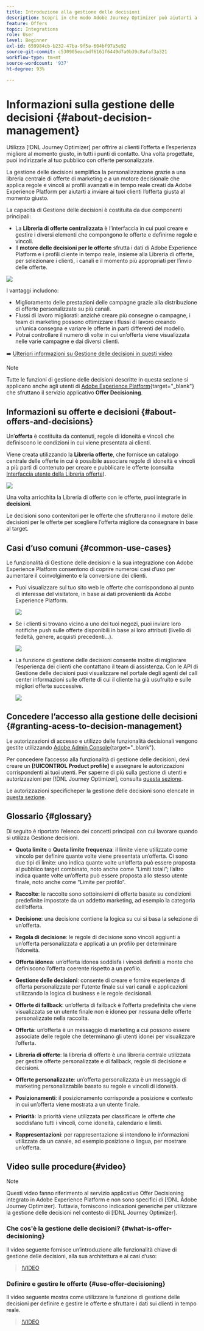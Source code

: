 ```yaml
---
title: Introduzione alla gestione delle decisioni
description: Scopri in che modo Adobe Journey Optimizer può aiutarti a inviare ai tuoi clienti l’offerta giusta al momento giusto
feature: Offers
topic: Integrations
role: User
level: Beginner
exl-id: 659984cb-b232-47ba-9f5a-604bf97a5e92
source-git-commit: c530905eacbdf6161f6449d7a0b39c8afaf3a321
workflow-type: tm+mt
source-wordcount: '937'
ht-degree: 93%

---
```


# Informazioni sulla gestione delle decisioni {#about-decision-management}

Utilizza [!DNL Journey Optimizer] per offrire ai clienti l’offerta e l’esperienza migliore al momento giusto, in tutti i punti di contatto. Una volta progettate, puoi indirizzarle al tuo pubblico con offerte personalizzate.

La gestione delle decisioni semplifica la personalizzazione grazie a una libreria centrale di offerte di marketing e a un motore decisionale che applica regole e vincoli ai profili avanzati e in tempo reale creati da Adobe Experience Platform per aiutarti a inviare ai tuoi clienti l’offerta giusta al momento giusto.

La capacità di Gestione delle decisioni è costituita da due componenti principali:

* La **Libreria di offerte centralizzata** è l’interfaccia in cui puoi creare e gestire i diversi elementi che compongono le offerte e definirne regole e vincoli.
* Il **motore delle decisioni per le offerte** sfrutta i dati di Adobe Experience Platform e i profili cliente in tempo reale, insieme alla Libreria di offerte, per selezionare i clienti, i canali e il momento più appropriati per l’invio delle offerte.

![](../assets/architecture.png)

I vantaggi includono:

* Miglioramento delle prestazioni delle campagne grazie alla distribuzione di offerte personalizzate su più canali.
* Flussi di lavoro migliorati: anziché creare più consegne o campagne, i team di marketing possono ottimizzare i flussi di lavoro creando un’unica consegna e variare le offerte in parti differenti del modello.
* Potrai controllare il numero di volte in cui un’offerta viene visualizzata nelle varie campagne e dai diversi clienti.

➡️ [Ulteriori informazioni su Gestione delle decisioni in questi video](#video)


>[!NOTE]
>
>Tutte le funzioni di gestione delle decisioni descritte in questa sezione si applicano anche agli utenti di [Adobe Experience Platform](https://experienceleague.adobe.com/docs/experience-platform/landing/home.html?lang=it){target=&quot;_blank&quot;} che sfruttano il servizio applicativo **Offer Decisioning**.

## Informazioni su offerte e decisioni {#about-offers-and-decisions}

Un’**offerta** è costituita da contenuti, regole di idoneità e vincoli che definiscono le condizioni in cui viene presentata ai clienti.

Viene creata utilizzando la **Libreria offerte**, che fornisce un catalogo centrale delle offerte in cui è possibile associare regole di idoneità e vincoli a più parti di contenuto per creare e pubblicare le offerte (consulta [Interfaccia utente della Libreria offerte](../get-started/user-interface.md)).

![](../assets/offer_structure.png)

Una volta arricchita la Libreria di offerte con le offerte, puoi integrarle in **decisioni**.

Le decisioni sono contenitori per le offerte che sfrutteranno il motore delle decisioni per le offerte per scegliere l’offerta migliore da consegnare in base al target.

## Casi d’uso comuni {#common-use-cases}

Le funzionalità di Gestione delle decisioni e la sua integrazione con Adobe Experience Platform consentono di coprire numerosi casi d’uso per aumentare il coinvolgimento e la conversione dei clienti.

* Puoi visualizzare sul tuo sito web le offerte che corrispondono al punto di interesse del visitatore, in base ai dati provenienti da Adobe Experience Platform.

   ![](../assets/website.png)

* Se i clienti si trovano vicino a uno dei tuoi negozi, puoi inviare loro notifiche push sulle offerte disponibili in base ai loro attributi (livello di fedeltà, genere, acquisti precedenti...).

   ![](../assets/push_sample.png)

* La funzione di gestione delle decisioni consente inoltre di migliorare l’esperienza dei clienti che contattano il team di assistenza. Con le API di Gestione delle decisioni puoi visualizzare nel portale degli agenti del call center informazioni sulle offerte di cui il cliente ha già usufruito e sulle migliori offerte successive.

   ![](../../assets/do-not-localize/call-center.png)

## Concedere l’accesso alla gestione delle decisioni {#granting-acess-to-decision-management}

Le autorizzazioni di accesso e utilizzo delle funzionalità decisionali vengono gestite utilizzando [Adobe Admin Console](https://helpx.adobe.com/it/enterprise/managing/user-guide.html){target=&quot;_blank&quot;}.

Per concedere l’accesso alla funzionalità di gestione delle decisioni, devi creare un **[!UICONTROL Product profile]** e assegnare le autorizzazioni corrispondenti ai tuoi utenti. Per saperne di più sulla gestione di utenti e autorizzazioni per [!DNL Journey Optimizer], consulta [questa sezione](../../administration/permissions.md).

Le autorizzazioni specificheper la gestione delle decisioni sono elencate in [questa sezione](../../administration/high-low-permissions.md#decisions-permissions).

## Glossario {#glossary}

Di seguito è riportato l’elenco dei concetti principali con cui lavorare quando si utilizza Gestione decisioni.

* **Quota limite** o **Quota limite frequenza**: il limite viene utilizzato come vincolo per definire quante volte viene presentata un’offerta.
Ci sono due tipi di limite: uno indica quante volte un’offerta può essere proposta al pubblico target combinato, noto anche come “Limiti totali”; l’altro indica quante volte un’offerta può essere proposta allo stesso utente finale, noto anche come “Limite per profilo”.

* **Raccolte**: le raccolte sono sottoinsiemi di offerte basate su condizioni predefinite impostate da un addetto marketing, ad esempio la categoria dell’offerta.

* **Decisione**: una decisione contiene la logica su cui si basa la selezione di un’offerta.

* **Regola di decisione**: le regole di decisione sono vincoli aggiunti a un’offerta personalizzata e applicati a un profilo per determinare l’idoneità.

* **Offerta idonea**: un’offerta idonea soddisfa i vincoli definiti a monte che definiscono l’offerta coerente rispetto a un profilo.

* **Gestione delle decisioni**: consente di creare e fornire esperienze di offerta personalizzate per l’utente finale sui vari canali e applicazioni utilizzando la logica di business e le regole decisionali.

* **Offerte di fallback**: un’offerta di fallback è l’offerta predefinita che viene visualizzata se un utente finale non è idoneo per nessuna delle offerte personalizzate nella raccolta.

* **Offerta**: un’offerta è un messaggio di marketing a cui possono essere associate delle regole che determinano gli utenti idonei per visualizzare l’offerta.

* **Libreria di offerte**: la libreria di offerte è una libreria centrale utilizzata per gestire offerte personalizzate e di fallback, regole di decisione e decisioni.

* **Offerte personalizzate**: un’offerta personalizzata è un messaggio di marketing personalizzabile basato su regole e vincoli di idoneità.

* **Posizionamenti**: il posizionamento corrisponde a posizione e contesto in cui un’offerta viene mostrata a un utente finale.

* **Priorità**: la priorità viene utilizzata per classificare le offerte che soddisfano tutti i vincoli, come idoneità, calendario e limiti.

* **Rappresentazioni**: per rappresentazione si intendono le informazioni utilizzate da un canale, ad esempio posizione o lingua, per mostrare un’offerta.

## Video sulle procedure{#video}

>[!NOTE]
>
>Questi video fanno riferimento al servizio applicativo Offer Decisioning integrato in Adobe Experience Platform e non sono specifici di [!DNL Adobe Journey Optimizer]. Tuttavia, forniscono indicazioni generiche per utilizzare la gestione delle decisioni nel contesto di [!DNL Journey Optimizer].

### Che cos&#39;è la gestione delle decisioni? {#what-is-offer-decisioning}

Il video seguente fornisce un’introduzione alle funzionalità chiave di gestione delle decisioni, alla sua architettura e ai casi d’uso:

>[!VIDEO](https://video.tv.adobe.com/v/326961?quality=12&learn=on)

### Definire e gestire le offerte {#use-offer-decisioning}

Il video seguente mostra come utilizzare la funzione di gestione delle decisioni per definire e gestire le offerte e sfruttare i dati sui clienti in tempo reale.

>[!VIDEO](https://video.tv.adobe.com/v/326841?quality=12&learn=on)



